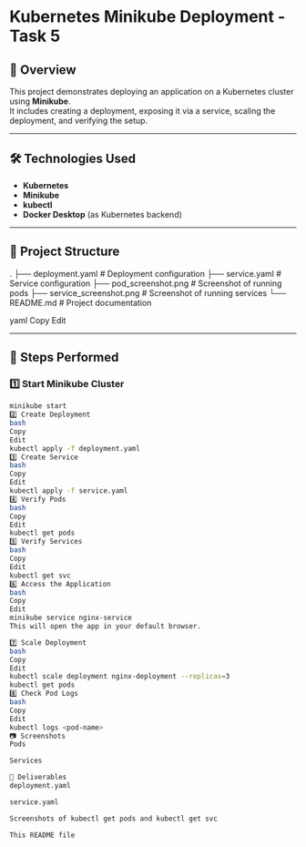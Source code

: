 # Kubernetes Minikube Deployment - Task 5

## 📌 Overview
This project demonstrates deploying an application on a Kubernetes cluster using **Minikube**.  
It includes creating a deployment, exposing it via a service, scaling the deployment, and verifying the setup.

---

## 🛠 Technologies Used
- **Kubernetes**
- **Minikube**
- **kubectl**
- **Docker Desktop** (as Kubernetes backend)

---

## 📂 Project Structure
.
├── deployment.yaml # Deployment configuration
├── service.yaml # Service configuration
├── pod_screenshot.png # Screenshot of running pods
├── service_screenshot.png # Screenshot of running services
└── README.md # Project documentation

yaml
Copy
Edit

---

## 🚀 Steps Performed

### 1️⃣ Start Minikube Cluster
```bash
minikube start
2️⃣ Create Deployment
bash
Copy
Edit
kubectl apply -f deployment.yaml
3️⃣ Create Service
bash
Copy
Edit
kubectl apply -f service.yaml
4️⃣ Verify Pods
bash
Copy
Edit
kubectl get pods
5️⃣ Verify Services
bash
Copy
Edit
kubectl get svc
6️⃣ Access the Application
bash
Copy
Edit
minikube service nginx-service
This will open the app in your default browser.

7️⃣ Scale Deployment
bash
Copy
Edit
kubectl scale deployment nginx-deployment --replicas=3
kubectl get pods
8️⃣ Check Pod Logs
bash
Copy
Edit
kubectl logs <pod-name>
📷 Screenshots
Pods

Services

📄 Deliverables
deployment.yaml

service.yaml

Screenshots of kubectl get pods and kubectl get svc

This README file
